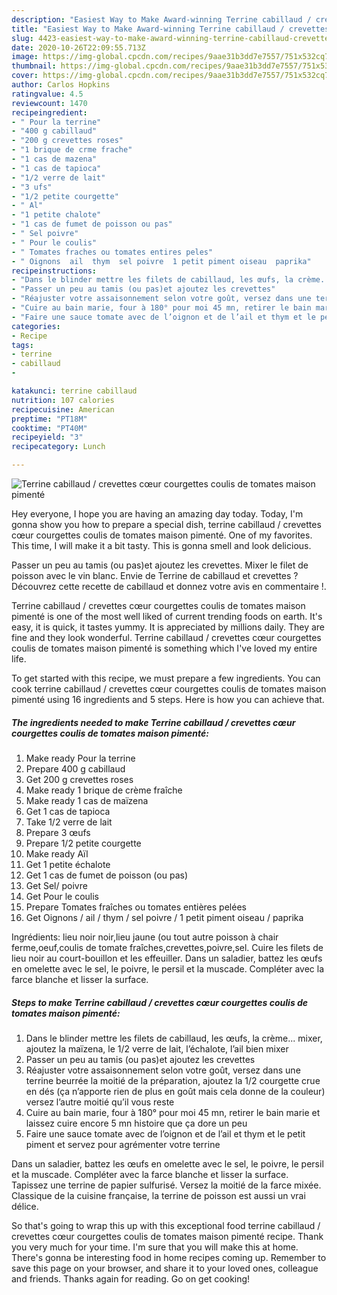 ```yaml
---
description: "Easiest Way to Make Award-winning Terrine cabillaud / crevettes cœur courgettes coulis de tomates maison pimenté"
title: "Easiest Way to Make Award-winning Terrine cabillaud / crevettes cœur courgettes coulis de tomates maison pimenté"
slug: 4423-easiest-way-to-make-award-winning-terrine-cabillaud-crevettes-cour-courgettes-coulis-de-tomates-maison-pimente
date: 2020-10-26T22:09:55.713Z
image: https://img-global.cpcdn.com/recipes/9aae31b3dd7e7557/751x532cq70/terrine-cabillaud-crevettes-coeur-courgettes-coulis-de-tomates-maison-pimente-photo-principale-de-la-recette.jpg
thumbnail: https://img-global.cpcdn.com/recipes/9aae31b3dd7e7557/751x532cq70/terrine-cabillaud-crevettes-coeur-courgettes-coulis-de-tomates-maison-pimente-photo-principale-de-la-recette.jpg
cover: https://img-global.cpcdn.com/recipes/9aae31b3dd7e7557/751x532cq70/terrine-cabillaud-crevettes-coeur-courgettes-coulis-de-tomates-maison-pimente-photo-principale-de-la-recette.jpg
author: Carlos Hopkins
ratingvalue: 4.5
reviewcount: 1470
recipeingredient:
- " Pour la terrine"
- "400 g cabillaud"
- "200 g crevettes roses"
- "1 brique de crme frache"
- "1 cas de mazena"
- "1 cas de tapioca"
- "1/2 verre de lait"
- "3 ufs"
- "1/2 petite courgette"
- " Al"
- "1 petite chalote"
- "1 cas de fumet de poisson ou pas"
- " Sel poivre"
- " Pour le coulis"
- " Tomates fraches ou tomates entires peles"
- " Oignons  ail  thym  sel poivre  1 petit piment oiseau  paprika"
recipeinstructions:
- "Dans le blinder mettre les filets de cabillaud, les œufs, la crème... mixer, ajoutez la maïzena, le 1/2 verre de lait, l’échalote, l’ail bien mixer"
- "Passer un peu au tamis (ou pas)et ajoutez les crevettes"
- "Réajuster votre assaisonnement selon votre goût, versez dans une terrine beurrée la moitié de la préparation, ajoutez la 1/2 courgette crue en dés (ça n’apporte rien de plus en goût mais cela donne de la couleur) versez l’autre moitié qu’il vous reste"
- "Cuire au bain marie, four à 180° pour moi 45 mn, retirer le bain marie et laissez cuire encore 5 mn histoire que ça dore un peu"
- "Faire une sauce tomate avec de l’oignon et de l’ail et thym et le petit piment et servez pour agrémenter votre terrine"
categories:
- Recipe
tags:
- terrine
- cabillaud
- 

katakunci: terrine cabillaud  
nutrition: 107 calories
recipecuisine: American
preptime: "PT18M"
cooktime: "PT40M"
recipeyield: "3"
recipecategory: Lunch

---
```



![Terrine cabillaud / crevettes cœur courgettes coulis de tomates maison pimenté](https://img-global.cpcdn.com/recipes/9aae31b3dd7e7557/751x532cq70/terrine-cabillaud-crevettes-coeur-courgettes-coulis-de-tomates-maison-pimente-photo-principale-de-la-recette.jpg)

Hey everyone, I hope you are having an amazing day today. Today, I'm gonna show you how to prepare a special dish, terrine cabillaud / crevettes cœur courgettes coulis de tomates maison pimenté. One of my favorites. This time, I will make it a bit tasty. This is gonna smell and look delicious.

Passer un peu au tamis (ou pas)et ajoutez les crevettes. Mixer le filet de poisson avec le vin blanc. Envie de Terrine de cabillaud et crevettes ? Découvrez cette recette de cabillaud et donnez votre avis en commentaire !.

Terrine cabillaud / crevettes cœur courgettes coulis de tomates maison pimenté is one of the most well liked of current trending foods on earth. It's easy, it is quick, it tastes yummy. It is appreciated by millions daily. They are fine and they look wonderful. Terrine cabillaud / crevettes cœur courgettes coulis de tomates maison pimenté is something which I've loved my entire life.


To get started with this recipe, we must prepare a few ingredients. You can cook terrine cabillaud / crevettes cœur courgettes coulis de tomates maison pimenté using 16 ingredients and 5 steps. Here is how you can achieve that.

<!--inarticleads1-->

##### The ingredients needed to make Terrine cabillaud / crevettes cœur courgettes coulis de tomates maison pimenté:

1. Make ready  Pour la terrine
1. Prepare 400 g cabillaud
1. Get 200 g crevettes roses
1. Make ready 1 brique de crème fraîche
1. Make ready 1 cas de maïzena
1. Get 1 cas de tapioca
1. Take 1/2 verre de lait
1. Prepare 3 œufs
1. Prepare 1/2 petite courgette
1. Make ready  Aïl
1. Get 1 petite échalote
1. Get 1 cas de fumet de poisson (ou pas)
1. Get  Sel/ poivre
1. Get  Pour le coulis
1. Prepare  Tomates fraîches ou tomates entières pelées
1. Get  Oignons / ail / thym / sel poivre / 1 petit piment oiseau / paprika


Ingrédients: lieu noir noir,lieu jaune (ou tout autre poisson à chair ferme,oeuf,coulis de tomate fraîches,crevettes,poivre,sel. Cuire les filets de lieu noir au court-bouillon et les effeuiller. Dans un saladier, battez les œufs en omelette avec le sel, le poivre, le persil et la muscade. Compléter avec la farce blanche et lisser la surface. 

<!--inarticleads2-->

##### Steps to make Terrine cabillaud / crevettes cœur courgettes coulis de tomates maison pimenté:

1. Dans le blinder mettre les filets de cabillaud, les œufs, la crème... mixer, ajoutez la maïzena, le 1/2 verre de lait, l’échalote, l’ail bien mixer
1. Passer un peu au tamis (ou pas)et ajoutez les crevettes
1. Réajuster votre assaisonnement selon votre goût, versez dans une terrine beurrée la moitié de la préparation, ajoutez la 1/2 courgette crue en dés (ça n’apporte rien de plus en goût mais cela donne de la couleur) versez l’autre moitié qu’il vous reste
1. Cuire au bain marie, four à 180° pour moi 45 mn, retirer le bain marie et laissez cuire encore 5 mn histoire que ça dore un peu
1. Faire une sauce tomate avec de l’oignon et de l’ail et thym et le petit piment et servez pour agrémenter votre terrine


Dans un saladier, battez les œufs en omelette avec le sel, le poivre, le persil et la muscade. Compléter avec la farce blanche et lisser la surface. Tapissez une terrine de papier sulfurisé. Versez la moitié de la farce mixée. Classique de la cuisine française, la terrine de poisson est aussi un vrai délice. 

So that's going to wrap this up with this exceptional food terrine cabillaud / crevettes cœur courgettes coulis de tomates maison pimenté recipe. Thank you very much for your time. I'm sure that you will make this at home. There's gonna be interesting food in home recipes coming up. Remember to save this page on your browser, and share it to your loved ones, colleague and friends. Thanks again for reading. Go on get cooking!
